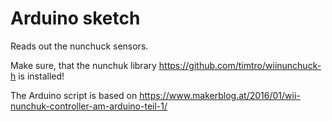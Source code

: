 # Arduino sketch

Reads out the nunchuck sensors.

Make sure, that the nunchuk library https://github.com/timtro/wiinunchuck-h is installed!

The Arduino script is based on https://www.makerblog.at/2016/01/wii-nunchuk-controller-am-arduino-teil-1/

